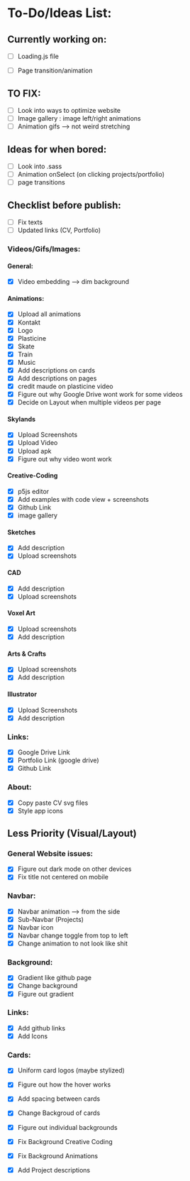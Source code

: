 # To-Do/Ideas List:

## Currently working on: 

- [ ] Loading.js file

- [ ] Page transition/animation

## TO FIX:

- [ ] Look into ways to optimize website
- [ ] Image gallery : image left/right animations 
- [ ] Animation gifs --> not weird stretching

## Ideas for when bored:

- [ ] Look into .sass
- [ ] Animation onSelect (on clicking projects/portfolio)
- [ ] page transitions

## Checklist before publish:
- [ ] Fix texts
- [ ] Updated links (CV, Portfolio)

### Videos/Gifs/Images:

#### General:
- [x] Video embedding --> dim background

#### Animations:
- [x] Upload all animations
- [x] Kontakt
- [x] Logo
- [x] Plasticine
- [x] Skate
- [x] Train
- [x] Music
- [x] Add descriptions on cards
- [x] Add descriptions on pages
- [x] credit maude on plasticine video
- [x] Figure out why Google Drive wont work for some videos
- [x] Decide on Layout when multiple videos per page

#### Skylands
- [x] Upload Screenshots
- [x] Upload Video
- [x] Upload apk
- [x] Figure out why video wont work

#### Creative-Coding
- [x] p5js editor
- [x] Add examples with code view + screenshots
- [x] Github Link
- [x] image gallery

#### Sketches
- [x] Add description
- [x] Upload screenshots

#### CAD 
- [x] Add description
- [x] Upload screenshots

#### Voxel Art
- [x] Upload screenshots
- [x] Add description

#### Arts & Crafts
- [x] Upload screenshots
- [x] Add description

#### Illustrator
- [x] Upload Screenshots
- [x] Add description

### Links:
- [x] Google Drive Link
- [x] Portfolio Link (google drive)
- [x] Github Link

### About:
- [x] Copy paste CV svg files
- [x] Style app icons

## Less Priority (Visual/Layout)

### General Website issues:
- [x] Figure out dark mode on other devices
- [x] Fix title not centered on mobile

### Navbar:
- [x] Navbar animation --> from the side
- [x] Sub-Navbar (Projects)
- [x] Navbar icon
- [x] Navbar change toggle from top to left
- [x] Change animation to not look like shit

### Background:
- [x] Gradient like github page
- [x] Change background
- [x] Figure out gradient

### Links:
- [x] Add github links
- [x] Add Icons

### Cards:
- [x] Uniform card logos (maybe stylized)

- [x] Figure out how the hover works
- [x] Add spacing between cards
- [x] Change Backgroud of cards
- [x] Figure out individual backgrounds
- [x] Fix Background Creative Coding
- [x] Fix Background Animations
- [x] Add Project descriptions
